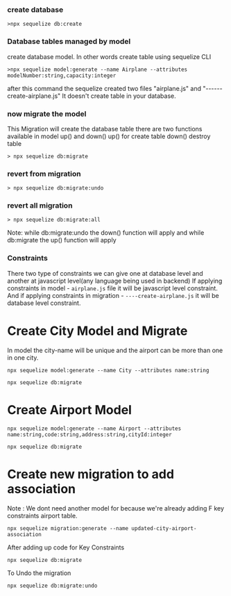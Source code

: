 ### create database

```
>npx sequelize db:create
```

### Database tables managed by model

<p>create database model. In other words create table using sequelize CLI</p>

```
>npx sequelize model:generate --name Airplane --attributes modelNumber:string,capacity:integer
```

<p>after this command the sequelize created two files "airplane.js" and "------create-airplane.js"
It doesn't create table in your database.
</p>

### now migrate the model

<p>This Migration will create the database table 
there are two functions available in model up() and down()
up() for create table
down() destroy table</p>

```
> npx sequelize db:migrate
```

### revert from migration

```
> npx sequelize db:migrate:undo
```

### revert all migration

```
> npx sequelize db:migrate:all
```

Note: while db:migrate:undo the down() function will apply
and while db:migrate the up() function will apply

### Constraints

There two type of constraints we can give one at database level
and another at javascript level(any language being used in backend)
If applying constraints in model - `airplane.js` file it will be javascript level constraint.
And if applying constraints in migration - `----create-airplane.js` it will be database level constraint.

# Create City Model and Migrate

In model the city-name will be unique and the airport can be more than one in one city.

```
npx sequelize model:generate --name City --attributes name:string

npx sequelize db:migrate
```

# Create Airport Model

```
npx sequelize model:generate --name Airport --attributes name:string,code:string,address:string,cityId:integer

npx sequelize db:migrate
```

# Create new migration to add association

Note : We dont need another model for because we're already adding F key constraints airport table.

```
npx sequelize migration:generate --name updated-city-airport-association
```

After adding up code for Key Constraints

```
npx sequelize db:migrate
```

To Undo the migration

```
npx sequelize db:migrate:undo
```
